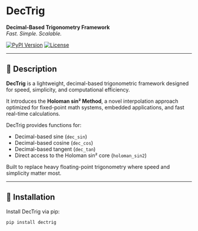 # DecTrig

**Decimal-Based Trigonometry Framework**  
_Fast. Simple. Scalable._

[![PyPI Version](https://img.shields.io/pypi/v/dectrig.svg)](https://pypi.org/project/dectrig/)
[![License](https://img.shields.io/pypi/l/dectrig.svg)](https://github.com/Feynmantle/DecTrig/blob/main/LICENSE)

---

## 📖 Description

**DecTrig** is a lightweight, decimal-based trigonometric framework designed for speed, simplicity, and computational efficiency.

It introduces the **Holoman sin² Method**, a novel interpolation approach optimized for fixed-point math systems, embedded applications, and fast real-time calculations.

DecTrig provides functions for:
- Decimal-based sine (`dec_sin`)
- Decimal-based cosine (`dec_cos`)
- Decimal-based tangent (`dec_tan`)
- Direct access to the Holoman sin² core (`holoman_sin2`)

Built to replace heavy floating-point trigonometry where speed and simplicity matter most.

---

## 🚀 Installation

Install DecTrig via pip:

```bash
pip install dectrig

